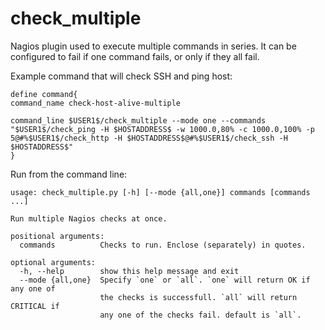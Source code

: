 # check_multiple

Nagios plugin used to execute multiple commands in series. It can be configured to fail if one command fails, or only if they all fail.

Example command that will check SSH and ping host:
```
define command{
command_name check-host-alive-multiple

command_line $USER1$/check_multiple --mode one --commands "$USER1$/check_ping -H $HOSTADDRESS$ -w 1000.0,80% -c 1000.0,100% -p 5@#%$USER1$/check_http -H $HOSTADDRESS$@#%$USER1$/check_ssh -H $HOSTADDRESS$"
}
```

Run from the command line:
```
usage: check_multiple.py [-h] [--mode {all,one}] commands [commands ...]

Run multiple Nagios checks at once.

positional arguments:
  commands          Checks to run. Enclose (separately) in quotes.

optional arguments:
  -h, --help        show this help message and exit
  --mode {all,one}  Specify `one` or `all`. `one` will return OK if any one of
                    the checks is successfull. `all` will return CRITICAL if
                    any one of the checks fail. default is `all`.

```
